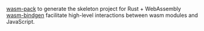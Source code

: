 
[wasm-pack](https://rustwasm.github.io/docs/wasm-pack) to generate the skeleton project for Rust + WebAssembly
[wasm-bindgen](https://rustwasm.github.io/docs/wasm-bindgen/) facilitate high-level interactions between wasm modules and JavaScript.
